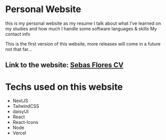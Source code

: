 # Personal Website
this is my personal website as my resume
I talk about what I've learned on my studies and how much I handle some software languages & skills
My contact info

This is the first version of this website, more releases will come in a future not that far...

## Link to the website: [Sebas Flores CV](https://sebasflorescv.vercel.app)

# Techs used on this website
- NextJS
- TailwindCSS
- daisyUI
- React
- React-Icons
- Node
- Vercel
